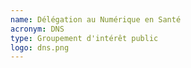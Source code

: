 ```yaml
---
name: Délégation au Numérique en Santé
acronym: DNS
type: Groupement d'intérêt public
logo: dns.png
---
```

